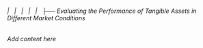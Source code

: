 ###### |   |   |   |   |   ├── Evaluating the Performance of Tangible Assets in Different Market Conditions

*Add content here*